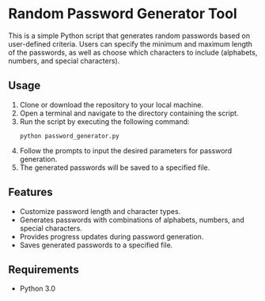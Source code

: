 # Random Password Generator Tool

This is a simple Python script that generates random passwords based on user-defined criteria. Users can specify the minimum and maximum length of the passwords, as well as choose which characters to include (alphabets, numbers, and special characters).

## Usage

1. Clone or download the repository to your local machine.
2. Open a terminal and navigate to the directory containing the script.
3. Run the script by executing the following command:
    ```
    python password_generator.py
    ```
4. Follow the prompts to input the desired parameters for password generation.
5. The generated passwords will be saved to a specified file.

## Features

- Customize password length and character types.
- Generates passwords with combinations of alphabets, numbers, and special characters.
- Provides progress updates during password generation.
- Saves generated passwords to a specified file.

## Requirements

- Python 3.0
